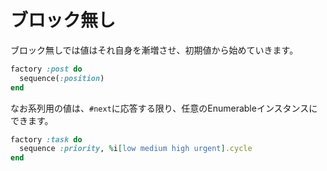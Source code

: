 # ブロック無し

ブロック無しでは値はそれ自身を漸増させ、初期値から始めていきます。

```ruby
factory :post do
  sequence(:position)
end
```

なお系列用の値は、`#next`に応答する限り、任意のEnumerableインスタンスにできます。

```ruby
factory :task do
  sequence :priority, %i[low medium high urgent].cycle
end
```

